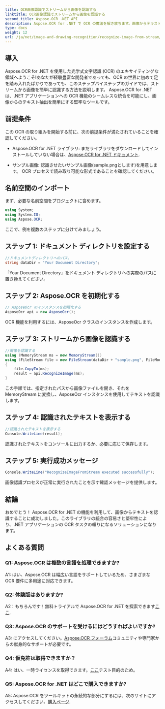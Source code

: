 ```yaml
---
title: OCR画像認識でストリームから画像を認識する
linktitle: OCR画像認識でストリームから画像を認識する
second_title: Aspose.OCR .NET API
description: Aspose.OCR for .NET で OCR の魔法を解き放ちます。画像からテキストを簡単に抽出します。チュートリアルで段階的なガイダンスを確認してください。
type: docs
weight: 12
url: /ja/net/image-and-drawing-recognition/recognize-image-from-stream/
---
```

## 導入

Aspose.OCR for .NET を使用した光学式文字認識 (OCR) のエキサイティングな領域へようこそ!あなたが経験豊富な開発者であっても、OCR の世界に初めて足を踏み入れたばかりであっても、このステップバイステップのガイドでは、ストリームから画像を簡単に認識する方法を説明します。 Aspose.OCR for .NET は、.NET アプリケーションへの OCR 機能のシームレスな統合を可能にし、画像からのテキスト抽出を簡単にする堅牢なツールです。

## 前提条件

この OCR の取り組みを開始する前に、次の前提条件が満たされていることを確認してください。

-  Aspose.OCR for .NET ライブラリ: まだライブラリをダウンロードしてインストールしていない場合は、[Aspose.OCR for .NET ドキュメント](https://reference.aspose.com/ocr/net/).

- サンプル画像: 認識させたいサンプル画像(sample.pngとします)を用意します。 OCR プロセスで読み取り可能な形式であることを確認してください。

## 名前空間のインポート

まず、必要な名前空間をプロジェクトに含めます。

```csharp
using System;
using System.IO;
using Aspose.OCR;
```

ここで、例を複数のステップに分けてみましょう。

## ステップ 1: ドキュメント ディレクトリを設定する

```csharp
//ドキュメントディレクトリへのパス。
string dataDir = "Your Document Directory";
```

「Your Document Directory」をドキュメント ディレクトリへの実際のパスに置き換えてください。

## ステップ 2: Aspose.OCR を初期化する

```csharp
// AsposeOcr のインスタンスを初期化する
AsposeOcr api = new AsposeOcr();
```

OCR 機能を利用するには、AsposeOcr クラスのインスタンスを作成します。

## ステップ 3: ストリームから画像を認識する

```csharp
//画像を認識する
using (MemoryStream ms = new MemoryStream())
using (FileStream file = new FileStream(dataDir + "sample.png", FileMode.Open, FileAccess.Read))
{
    file.CopyTo(ms);
    result = api.RecognizeImage(ms);
}
```

この手順では、指定されたパスから画像ファイルを開き、それを MemoryStream に変換し、AsposeOcr インスタンスを使用してテキストを認識します。

## ステップ 4: 認識されたテキストを表示する

```csharp
//認識されたテキストを表示する
Console.WriteLine(result);
```

認識されたテキストをコンソールに出力するか、必要に応じて保存します。

## ステップ 5: 実行成功メッセージ

```csharp
Console.WriteLine("RecognizeImageFromStream executed successfully");
```

画像認識プロセスが正常に実行されたことを示す確認メッセージを提供します。

## 結論

おめでとう！ Aspose.OCR for .NET の機能を利用して、画像からテキストを認識することに成功しました。このライブラリの統合の容易さと堅牢性により、.NET アプリケーションの OCR タスクの頼りになるソリューションになります。

## よくある質問

### Q1: Aspose.OCR は複数の言語を処理できますか?

A1: はい、Aspose.OCR は幅広い言語をサポートしているため、さまざまな OCR 要件に多用途に対応できます。

### Q2: 体験版はありますか?

 A2：もちろんです！無料トライアルで Aspose.OCR for .NET を探索できます[ここ](https://releases.aspose.com/).

### Q3: Aspose.OCR のサポートを受けるにはどうすればよいですか?

 A3: にアクセスしてください。[Aspose.OCR フォーラム](https://forum.aspose.com/c/ocr/16)コミュニティや専門家からの献身的なサポートが必要です。

### Q4: 仮免許は取得できますか？

 A4: はい、一時ライセンスを取得できます。[ここ](https://purchase.aspose.com/temporary-license/)テスト目的のため。

### Q5: Aspose.OCR for .NET はどこで購入できますか?

 A5: Aspose.OCR をツールキットの永続的な部分にするには、次のサイトにアクセスしてください。[購入ページ](https://purchase.aspose.com/buy).
